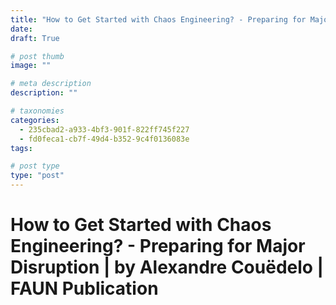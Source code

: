 ```yaml
---
title: "How to Get Started with Chaos Engineering? - Preparing for Major Disruption | by Alexandre Couëdelo | FAUN Publication"
date: 
draft: True

# post thumb
image: ""

# meta description
description: ""

# taxonomies
categories:
  - 235cbad2-a933-4bf3-901f-822ff745f227
  - fd0feca1-cb7f-49d4-b352-9c4f0136083e
tags:

# post type
type: "post"
---
```


# How to Get Started with Chaos Engineering? - Preparing for Major Disruption | by Alexandre Couëdelo | FAUN Publication